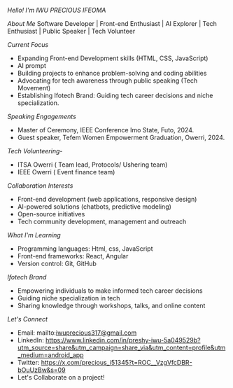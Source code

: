 _Hello! I'm IWU PRECIOUS IFEOMA_


_About Me_
Software Developer | Front-end Enthusiast | AI Explorer | Tech Enthusiast | Public Speaker | Tech Volunteer


_Current Focus_

- Expanding Front-end Development skills (HTML, CSS, JavaScript)
- AI prompt
- Building projects to enhance problem-solving and coding abilities
- Advocating for tech awareness through public speaking (Tech Movement)
- Establishing Ifotech Brand: Guiding tech career decisions and niche specialization.


_Speaking Engagements_

- Master of Ceremony, IEEE Conference Imo State, Futo, 2024.
- Guest speaker, Tefem Women Empowerment Graduation, Owerri, 2024.


_Tech Volunteering_- 

- ITSA Owerri ( Team lead, Protocols/ Ushering team)
- IEEE Owerri ( Event finance team)


_Collaboration Interests_

- Front-end development (web applications, responsive design)
- AI-powered solutions (chatbots, predictive modeling)
- Open-source initiatives
- Tech community development, management and outreach


_What I'm Learning_

- Programming languages: Html, css, JavaScript
- Front-end frameworks: React, Angular
- Version control: Git, GitHub


_Ifotech Brand_

- Empowering individuals to make informed tech career decisions
- Guiding niche specialization in tech
- Sharing knowledge through workshops, talks, and online content


_Let's Connect_

- Email: mailto:iwuprecious317@gmail.com
- LinkedIn: https://www.linkedin.com/in/preshy-iwu-5a049529b?utm_source=share&utm_campaign=share_via&utm_content=profile&utm_medium=android_app
- Twitter: https://x.com/precious_i51345?t=ROC__VzgVfcDBR-bOuUzBw&s=09
- Let's Collaborate on a project!
